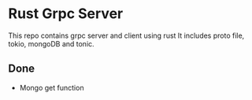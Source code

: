 # Rust Grpc Server 
 
This repo contains grpc server and client using rust
It includes proto file, tokio, mongoDB and tonic.

## Done

- Mongo get function